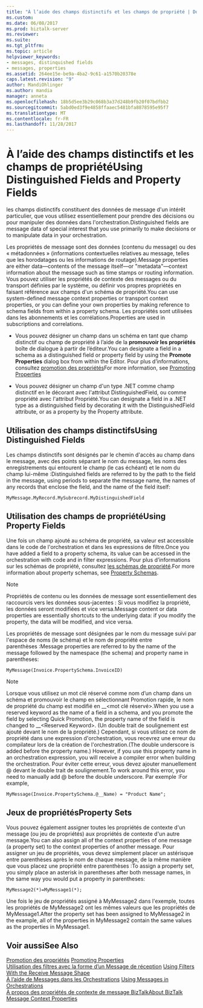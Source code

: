 ```yaml
---
title: "À l’aide des champs distinctifs et les champs de propriété | Documents Microsoft"
ms.custom: 
ms.date: 06/08/2017
ms.prod: biztalk-server
ms.reviewer: 
ms.suite: 
ms.tgt_pltfrm: 
ms.topic: article
helpviewer_keywords:
- messages, distinquished fields
- messages, properties
ms.assetid: 264ee15e-be9a-4ba2-9c61-a1570b20378e
caps.latest.revision: "9"
author: MandiOhlinger
ms.author: mandia
manager: anneta
ms.openlocfilehash: 18b5d5ee3b29c068b3a37d248b9fb20f07bdfbb2
ms.sourcegitcommit: 5abd0ed3f9e4858ffaaec5481bfa8878595e95f7
ms.translationtype: MT
ms.contentlocale: fr-FR
ms.lasthandoff: 11/28/2017
---
```

# <a name="using-distinguished-fields-and-property-fields"></a><span data-ttu-id="b2054-102">À l’aide des champs distinctifs et les champs de propriété</span><span class="sxs-lookup"><span data-stu-id="b2054-102">Using Distinguished Fields and Property Fields</span></span>
<span data-ttu-id="b2054-103">les champs distinctifs constituent des données de message d'un intérêt particulier, que vous utilisez essentiellement pour prendre des décisions ou pour manipuler des données dans l'orchestration.</span><span class="sxs-lookup"><span data-stu-id="b2054-103">Distinguished fields are message data of special interest that you use primarily to make decisions or to manipulate data in your orchestration.</span></span>  
  
 <span data-ttu-id="b2054-104">Les propriétés de message sont des données (contenu du message) ou des « métadonnées » (informations contextuelles relatives au message, telles que les horodatages ou les informations de routage).</span><span class="sxs-lookup"><span data-stu-id="b2054-104">Message properties are either data—contents of the message itself—or "metadata"—context information about the message such as time stamps or routing information.</span></span> <span data-ttu-id="b2054-105">Vous pouvez utiliser les propriétés de contexte des messages ou du transport définies par le système, ou définir vos propres propriétés en faisant référence aux champs d'un schéma de propriété.</span><span class="sxs-lookup"><span data-stu-id="b2054-105">You can use system-defined message context properties or transport context properties, or you can define your own properties by making reference to schema fields from within a property schema.</span></span> <span data-ttu-id="b2054-106">Les propriétés sont utilisées dans les abonnements et les corrélations.</span><span class="sxs-lookup"><span data-stu-id="b2054-106">Properties are used in subscriptions and correlations.</span></span>  
  
-   <span data-ttu-id="b2054-107">Vous pouvez désigner un champ dans un schéma en tant que champ distinctif ou champ de propriété à l’aide de la **promouvoir les propriétés** boîte de dialogue à partir de l’éditeur.</span><span class="sxs-lookup"><span data-stu-id="b2054-107">You can designate a field in a schema as a distinguished field or property field by using the **Promote Properties** dialog box from within the Editor.</span></span> <span data-ttu-id="b2054-108">Pour plus d’informations, consultez [promotion des propriétés](../core/promoting-properties.md)</span><span class="sxs-lookup"><span data-stu-id="b2054-108">For more information, see [Promoting Properties](../core/promoting-properties.md)</span></span>  
  
-   <span data-ttu-id="b2054-109">Vous pouvez désigner un champ d'un type .NET comme champ distinctif en le décorant avec l'attribut DistinguishedField, ou comme propriété avec l'attribut Propriété.</span><span class="sxs-lookup"><span data-stu-id="b2054-109">You can designate a field in a .NET type as a distinguished field by decorating it with the DistinguishedField attribute, or as a property by the Property attribute.</span></span>  
  
## <a name="using-distinguished-fields"></a><span data-ttu-id="b2054-110">Utilisation des champs distinctifs</span><span class="sxs-lookup"><span data-stu-id="b2054-110">Using Distinguished Fields</span></span>  
 <span data-ttu-id="b2054-111">Les champs distinctifs sont désignés par le chemin d'accès au champ dans le message, avec des points séparant le nom du message, les noms des enregistrements qui entourent le champ (le cas échéant) et le nom du champ lui-même :</span><span class="sxs-lookup"><span data-stu-id="b2054-111">Distinguished fields are referred to by the path to the field in the message, using periods to separate the message name, the names of any records that enclose the field, and the name of the field itself:</span></span>  
  
```  
MyMessage.MyRecord.MySubrecord.MyDistinguishedField  
```  
  
## <a name="using-property-fields"></a><span data-ttu-id="b2054-112">Utilisation des champs de propriété</span><span class="sxs-lookup"><span data-stu-id="b2054-112">Using Property Fields</span></span>  
 <span data-ttu-id="b2054-113">Une fois un champ ajouté au schéma de propriété, sa valeur est accessible dans le code de l'orchestration et dans les expressions de filtre.</span><span class="sxs-lookup"><span data-stu-id="b2054-113">Once you have added a field to a property schema, its value can be accessed in the orchestration with code and in filter expressions.</span></span> <span data-ttu-id="b2054-114">Pour plus d’informations sur les schémas de propriété, consultez [les schémas de propriété](../core/property-schemas.md).</span><span class="sxs-lookup"><span data-stu-id="b2054-114">For more information about property schemas, see [Property Schemas](../core/property-schemas.md).</span></span>  
  
> [!NOTE]
>  <span data-ttu-id="b2054-115">Propriétés de contenu ou les données de message sont essentiellement des raccourcis vers les données sous-jacentes : Si vous modifiez la propriété, les données seront modifiées et vice versa.</span><span class="sxs-lookup"><span data-stu-id="b2054-115">Message content or data properties are essentially shortcuts to the underlying data: if you modify the property, the data will be modified, and vice versa.</span></span>  
  
 <span data-ttu-id="b2054-116">Les propriétés de message sont désignées par le nom du message suivi par l'espace de noms (le schéma) et le nom de propriété entre parenthèses :</span><span class="sxs-lookup"><span data-stu-id="b2054-116">Message properties are referred to by the name of the message followed by the namespace (the schema) and property name in parentheses:</span></span>  
  
```  
MyMessage(Invoice.PropertySchema.InvoiceID)  
```  
  
> [!NOTE]
>  <span data-ttu-id="b2054-117">Lorsque vous utilisez un mot clé réservé comme nom d’un champ dans un schéma et promouvoir le champ en sélectionnant Promotion rapide, le nom de propriété du champ est modifié en __\<mot clé réservé\>.</span><span class="sxs-lookup"><span data-stu-id="b2054-117">When you use a reserved keyword as the name of a field in a schema, and you promote the field by selecting Quick Promotion, the property name of the field is changed to __\<Reserved Keyword\>.</span></span> <span data-ttu-id="b2054-118">(Un double trait de soulignement est ajouté devant le nom de la propriété.) Cependant, si vous utilisez ce nom de propriété dans une expression d'orchestration, vous recevrez une erreur du compilateur lors de la création de l'orchestration.</span><span class="sxs-lookup"><span data-stu-id="b2054-118">(The double underscore is added before the property name.) However, if you use this property name in an orchestration expression, you will receive a compiler error when building the orchestration.</span></span>  <span data-ttu-id="b2054-119">Pour éviter cette erreur, vous devez ajouter manuellement @ devant le double trait de soulignement.</span><span class="sxs-lookup"><span data-stu-id="b2054-119">To work around this error, you need to manually add @ before the double underscore.</span></span> <span data-ttu-id="b2054-120">Par exemple :</span><span class="sxs-lookup"><span data-stu-id="b2054-120">For example,</span></span>  
>   
>  `MyMessage(Invoice.PropertySchema.@__Name) = "Product Name";`  
  
## <a name="property-sets"></a><span data-ttu-id="b2054-121">Jeux de propriétés</span><span class="sxs-lookup"><span data-stu-id="b2054-121">Property Sets</span></span>  
 <span data-ttu-id="b2054-122">Vous pouvez également assigner toutes les propriétés de contexte d'un message (ou jeu de propriétés) aux propriétés de contexte d'un autre message.</span><span class="sxs-lookup"><span data-stu-id="b2054-122">You can also assign all of the context properties of one message (a property set) to the context properties of another message.</span></span> <span data-ttu-id="b2054-123">Pour assigner un jeu de propriétés, vous devez simplement placer un astérisque entre parenthèses après le nom de chaque message, de la même manière que vous placez une propriété entre parenthèses :</span><span class="sxs-lookup"><span data-stu-id="b2054-123">To assign a property set, you simply place an asterisk in parentheses after both message names, in the same way you would put a property in parentheses:</span></span>  
  
```  
MyMessage2(*)=MyMessage1(*);  
```  
  
 <span data-ttu-id="b2054-124">Une fois le jeu de propriétés assigné à MyMessage2 dans l'exemple, toutes les propriétés de MyMessage2 ont les mêmes valeurs que les propriétés de MyMessage1.</span><span class="sxs-lookup"><span data-stu-id="b2054-124">After the property set has been assigned to MyMessage2 in the example, all of the properties in MyMessage2 contain the same values as the properties in MyMessage1.</span></span>  
  
## <a name="see-also"></a><span data-ttu-id="b2054-125">Voir aussi</span><span class="sxs-lookup"><span data-stu-id="b2054-125">See Also</span></span>  
 <span data-ttu-id="b2054-126">[Promotion des propriétés](../core/promoting-properties.md) </span><span class="sxs-lookup"><span data-stu-id="b2054-126">[Promoting Properties](../core/promoting-properties.md) </span></span>  
 <span data-ttu-id="b2054-127">[Utilisation des filtres avec la forme d’un Message de réception](../core/using-filters-with-the-receive-message-shape.md) </span><span class="sxs-lookup"><span data-stu-id="b2054-127">[Using Filters With the Receive Message Shape](../core/using-filters-with-the-receive-message-shape.md) </span></span>  
 <span data-ttu-id="b2054-128">[À l’aide de Messages dans les Orchestrations](../core/using-messages-in-orchestrations.md) </span><span class="sxs-lookup"><span data-stu-id="b2054-128">[Using Messages in Orchestrations](../core/using-messages-in-orchestrations.md) </span></span>  
 [<span data-ttu-id="b2054-129">À propos des propriétés de contexte de message BizTalk</span><span class="sxs-lookup"><span data-stu-id="b2054-129">About BizTalk Message Context Properties</span></span>](../core/about-biztalk-message-context-properties.md)